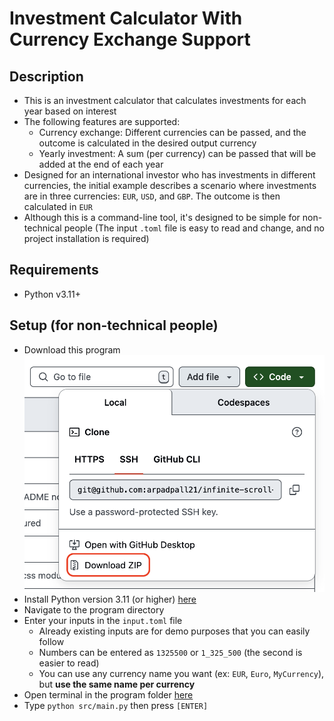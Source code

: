 # Investment Calculator With Currency Exchange Support

## Description
- This is an investment calculator that calculates investments for each year based on interest
- The following features are supported:
  - Currency exchange: Different currencies can be passed, and the outcome is calculated in the desired output currency
  - Yearly investment: A sum (per currency) can be passed that will be added at the end of each year
- Designed for an international investor who has investments in different currencies, the initial example describes a scenario where investments are in three currencies: `EUR`, `USD`, and `GBP`. The outcome is then calculated in `EUR`
- Although this is a command-line tool, it's designed to be simple for non-technical people (The input `.toml` file is easy to read and change, and no project installation is required)

## Requirements
 - Python v3.11+

## Setup (for non-technical people)
- Download this program 
![alt text](./Download.png)
- Install Python version 3.11 (or higher) [here](https://www.python.org/downloads/)
- Navigate to the program directory
- Enter your inputs in the `input.toml` file
  - Already existing inputs are for demo purposes that you can easily follow
  - Numbers can be entered as `1325500` or `1_325_500` (the second is easier to read)
  - You can use any currency name you want (ex: `EUR`, `Euro`, `MyCurrency`), but **use the same name per currency**
- Open terminal in the program folder [here](https://johnwargo.com/posts/2024/launch-windows-terminal/)
- Type `python src/main.py` then press `[ENTER]`
